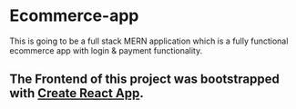# Ecommerce-app

This is going to be a full stack MERN application which is a fully functional ecommerce app with login &amp; payment functionality.

## The Frontend of this project was bootstrapped with [Create React App](https://github.com/facebook/create-react-app).
